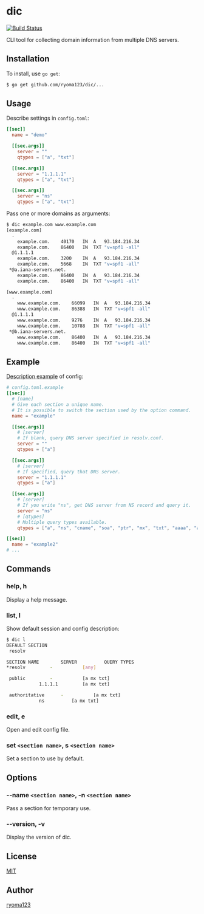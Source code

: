 # dic

[![Build Status](https://travis-ci.org/ryoma123/dic.svg?branch=master)](https://travis-ci.org/ryoma123/dic)

CLI tool for collecting domain information from multiple DNS servers.

## Installation

To install, use `go get`:

```sh
$ go get github.com/ryoma123/dic/...
```

## Usage

Describe settings in `config.toml`:

```toml
[[sec]]
  name = "demo"

  [[sec.args]]
    server = ""
    qtypes = ["a", "txt"]

  [[sec.args]]
    server = "1.1.1.1"
    qtypes = ["a", "txt"]

  [[sec.args]]
    server = "ns"
    qtypes = ["a", "txt"]
```

Pass one or more domains as arguments:

```sh
$ dic example.com www.example.com
[example.com]
  -
    example.com.	40170	IN	A	93.184.216.34
    example.com.	86400	IN	TXT	"v=spf1 -all"
  @1.1.1.1
    example.com.	3200	IN	A	93.184.216.34
    example.com.	5668	IN	TXT	"v=spf1 -all"
 *@a.iana-servers.net.
    example.com.	86400	IN	A	93.184.216.34
    example.com.	86400	IN	TXT	"v=spf1 -all"

[www.example.com]
  -
    www.example.com.	66099	IN	A	93.184.216.34
    www.example.com.	86388	IN	TXT	"v=spf1 -all"
  @1.1.1.1
    www.example.com.	9276	IN	A	93.184.216.34
    www.example.com.	10788	IN	TXT	"v=spf1 -all"
 *@b.iana-servers.net.
    www.example.com.	86400	IN	A	93.184.216.34
    www.example.com.	86400	IN	TXT	"v=spf1 -all"
```

## Example

[Description example](https://github.com/ryoma123/dic/blob/master/config.toml.example) of config:

```toml
# config.toml.example
[[sec]]
  # [name]
  # Give each section a unique name.
  # It is possible to switch the section used by the option command.
  name = "example"

  [[sec.args]]
    # [server]
    # If blank, query DNS server specified in resolv.conf.
    server = ""
    qtypes = ["a"]

  [[sec.args]]
    # [server]
    # If specified, query that DNS server.
    server = "1.1.1.1"
    qtypes = ["a"]

  [[sec.args]]
    # [server]
    # If you write "ns", get DNS server from NS record and query it.
    server = "ns"
    # [qtypes]
    # Multiple query types available.
    qtypes = ["a", "ns", "cname", "soa", "ptr", "mx", "txt", "aaaa", "any"]

[[sec]]
  name = "example2"
# ...
```

## Commands

### help, h

Display a help message.

### list, l

Show default session and config description:

```sh
$ dic l
DEFAULT SECTION
 resolv

SECTION NAME		SERVER			QUERY TYPES
*resolv			-			[any]

 public			-			[a mx txt]
			1.1.1.1			[a mx txt]

 authoritative		-			[a mx txt]
			ns			[a mx txt]
```

### edit, e

Open and edit config file.

### set `<section name>`, s `<section name>`

Set a section to use by default.

## Options

### --name `<section name>`, -n `<section name>`

Pass a section for temporary use.

### --version, -v

Display the version of dic.

## License

[MIT](https://github.com/ryoma123/dic/blob/master/LICENSE)

## Author

[ryoma123](https://github.com/ryoma123)
